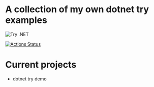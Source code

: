 # A collection of my own dotnet try examples
![Try .NET](https://github.com/dotnet/try)

[![Actions Status](https://github.com/decriptor/dotnettry/workflows/DotnetTryVerify/badge.svg)](https://github.com/decriptor/dotnettry/actions)

# Current projects
* dotnet try demo
